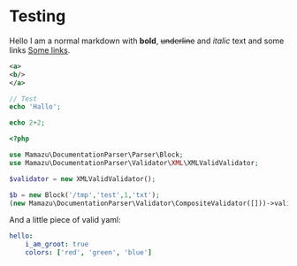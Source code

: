 # Testing
Hello I am a normal markdown with **bold**, ~~underline~~ and _italic_ text and some links <a href="#">Some links</a>.

```xml
<a>
<b/>
</a>
```

```php
// Test
echo 'Hallo';

echo 2+2;
```

```php
<?php

use Mamazu\DocumentationParser\Parser\Block;
use Mamazu\DocumentationParser\Validator\XML\XMLValidValidator;

$validator = new XMLValidValidator();

$b = new Block('/tmp','test',1,'txt');
(new Mamazu\DocumentationParser\Validator\CompositeValidator([]))->validate($b);
```

And a little piece of valid yaml:
```yaml
hello:
    i_am_groot: true
    colors: ['red', 'green', 'blue']
```